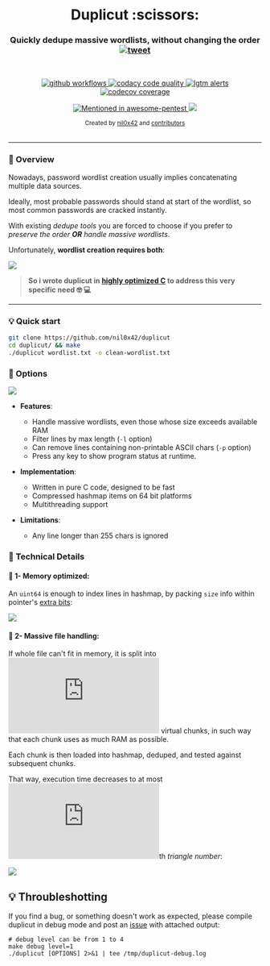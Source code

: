 <h1 align="center">Duplicut :scissors:</h1>

<h3 align="center">
    Quickly dedupe massive wordlists, without changing the order
    <a href="https://twitter.com/intent/tweet?text=Duplicut%3A%20Remove%20duplicates%20from%20MASSIVE%20wordlist%2C%20without%20sorting%20it%20(for%20dictionnary-based%20password%20cracking)%20-%20by%20%40nil0x42&url=https://github.com/nil0x42/duplicut">
      <img src="https://img.shields.io/twitter/url?label=tweet&logo=twitter&style=social&url=http%3A%2F%2F0" alt="tweet">
    </a>
</h3>
<br>

<p align="center">
  <a href="https://github.com/nil0x42/duplicut/actions?query=branch%3Amaster">
    <img src="https://img.shields.io/github/workflow/status/nil0x42/duplicut/Unit%20Tests/wip?logo=githubactions" alt="github workflows">
  </a>
  <a href="https://app.codacy.com/gh/nil0x42/duplicut/dashboard">
    <img src="https://img.shields.io/codacy/grade/b01c0228bd9148fb9d713a479dda4b25?logo=codacy&logoColor=green" alt="codacy code quality">
  </a>
  <a href="https://lgtm.com/projects/g/nil0x42/duplicut/alerts/">
    <img src="https://img.shields.io/lgtm/alerts/github/nil0x42/duplicut?logo=lgtm&logoColor=yellow" alt="lgtm alerts">
  </a>
  <a href="https://codecov.io/gh/nil0x42/duplicut">
    <img src="https://img.shields.io/codecov/c/github/nil0x42/duplicut?color=orange&label=coverage&logo=codecov" alt="codecov coverage">
  </a>
</p>

<p align="center">
  <a href="https://github.com/enaqx/awesome-pentest#hash-cracking-tools">
    <img src="https://awesome.re/mentioned-badge.svg" alt="Mentioned in awesome-pentest">
  </a>
  <a href="https://twitter.com/intent/follow?screen_name=nil0x42" target="_blank">
    <img src="https://img.shields.io/twitter/follow/nil0x42.svg?logo=twitter" akt="follow on twitter">
  </a>
</p>

<div align="center">
  <sub>
    Created by
    <a href="https://twitter.com/nil0x42">nil0x42</a> and
    <a href="https://github.com/nil0x42/duplicut/graphs/contributors">contributors</a>
  </sub>
</div>

<br>

* * * * * * * * * * * * * * * * * * * * * * * * * * * * * * * * * * *

### :book: Overview

Nowadays, password wordlist creation usually implies concatenating
multiple data sources.

Ideally, most probable passwords should stand at start of the wordlist,
so most common passwords are cracked instantly.

With existing _dedupe tools_ you are forced to choose
if you prefer to _preserve the order **OR** handle massive wordlists_.

Unfortunately, **wordlist creation requires both**:

![][img-1-comparison]

> **So i wrote duplicut in [highly optimized C] to address this very specific need :nerd_face: :computer:**

* * * * * * * * * * * * * * * * * * * * * * * * * * * * * * * * * * *

### :bulb: Quick start

```sh
git clone https://github.com/nil0x42/duplicut
cd duplicut/ && make
./duplicut wordlist.txt -o clean-wordlist.txt
```

### :wrench: Options

![][img-4-help]

* **Features**:
    * Handle massive wordlists, even those whose size exceeds available RAM
    * Filter lines by max length (`-l` option)
    * Can remove lines containing non-printable ASCII chars (`-p` option)
    * Press any key to show program status at runtime.

* **Implementation**:
    * Written in pure C code, designed to be fast
    * Compressed hashmap items on 64 bit platforms
    * Multithreading support

* **Limitations**:
    * Any line longer than 255 chars is ignored

### :book: Technical Details

#### :small_orange_diamond: 1- Memory optimized:

An `uint64` is enough to index lines in hashmap, by packing
`size` info within pointer's [extra bits][tagged-pointer]:

![][img-2-line-struct]

#### :small_orange_diamond: 2- Massive file handling:

If whole file can't fit in memory, it is split into ![][latex-n]
virtual chunks, in such way that each chunk uses as much RAM as possible.

Each chunk is then loaded into hashmap, deduped, and tested against
subsequent chunks.

That way, execution time decreases to at most ![][latex-n]th *triangle number*:

![][img-3-chunked-processing]

## :bulb: Throubleshotting

If you find a bug, or something doesn't work as expected,
please compile duplicut in debug mode and post an [issue] with
attached output:
```
# debug level can be from 1 to 4
make debug level=1
./duplicut [OPTIONS] 2>&1 | tee /tmp/duplicut-debug.log
```


[highly optimized C]: https://github.com/nil0x42/duplicut/blob/master/src/line.c#L39

[img-1-comparison]: data/img/1-comparison.png
[img-2-line-struct]: data/img/2-line-struct.png
[img-3-chunked-processing]: data/img/3-chunked-processing.png
[img-4-help]: data/img/4-help.png

[issue]: https://github.com/nil0x42/duplicut/issues
[tagged-pointer]: https://en.wikipedia.org/wiki/Tagged_pointer

[latex-n]: http://www.sciweavers.org/tex2img.php?fs=15&eq=n
[latex-nth-triangle]: http://www.sciweavers.org/tex2img.php?fs=32&eq=%5Csum_%7Bk%3D1%7D%5Enk
